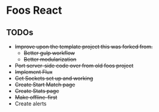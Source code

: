 Foos React
==========

## TODOs
* ~~Improve upon the template project this was forked from.~~
  * ~~Better gulp workflow~~
  * ~~Better modularization~~
* ~~Port server-side code over from old foos project~~
* ~~Implement Flux~~
* ~~Get Sockets set up and working~~
* ~~Create Start Match page~~
* ~~Create Stats page~~
* ~~Make offline-first~~
* Create alerts

